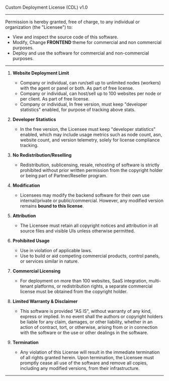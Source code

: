 Custom Deployment License (CDL) v1.0

--- 
Permission is hereby granted, free of charge, to any individual or organization (the "Licensee") to:

- View and inspect the source code of this software.
- Modify, Change **FRONTEND** theme for commercial and non commercial purposes.
- Deploy and use the software for commercial and non-commercial purposes.

--- 

1. **Website Deployment Limit**

   - Company or individual, can run/sell up to unlimited nodes (workers) with the agent or panel or both. As part of free license.
   - Company or individual, can host/sell up to 100 websites per node or per client. As part of free license.
   - Company or individual, In free version, must keep "developer statistics" enabled, for purpose of tracking above stats.

2. **Developer Statistics**

   - In the free version, the Licensee must keep "developer statistics" enabled, which may include usage metrics such as node count, asn, website count, and version telemetry, solely for license compliance tracking.

2. **No Redistribution/Reselling**

   - Redistribution, sublicensing, resale, rehosting of software is strictly prohibited without prior written permission from the copyright holder or being part of Partner/Reseller program.

3. **Modification**

   - Licensees may modify the backend software for their own use internal/private or public/commercial. However, any modified version remains **bound to this license**.

4. **Attribution**

   - The Licensee must retain all copyright notices and attribution in all source files and visible UIs unless otherwise permitted.

5. **Prohibited Usage**

   - Use in violation of applicable laws.
   - Use to build or aid competing commercial products, control panels, or services similar in nature.

6. **Commercial Licensing**

   - For deployment on more than 100 websites, SaaS integration, multi-tenant platforms, or redistribution rights, a separate commercial license must be obtained from the copyright holder.

7. **Limited Warranty & Disclaimer**

   - This software is provided "AS IS", without warranty of any kind, express or implied. In no event shall the authors or copyright holders be liable for any claim, damages, or other liability, whether in an action of contract, tort, or otherwise, arising from or in connection with the software or the use or other dealings in the software.

8. **Termination**

   - Any violation of this License will result in the immediate termination of all rights granted herein. Upon termination, the Licensee must promptly cease all use of the software and remove all copies, including any modified versions, from their infrastructure.
   
---
